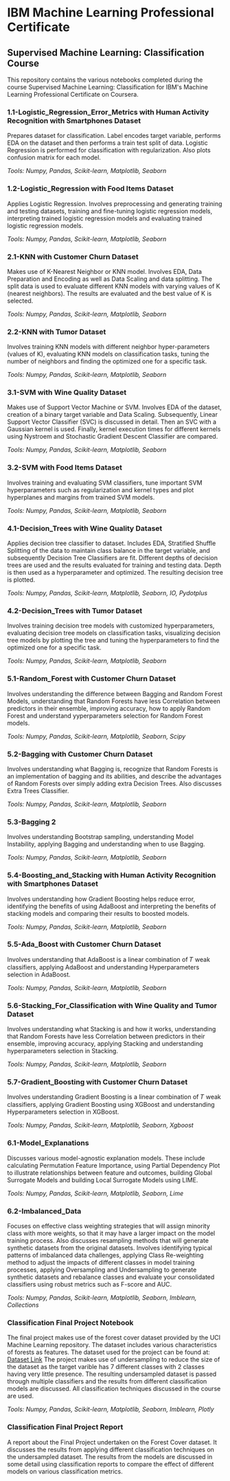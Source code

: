 # IBM Machine Learning Professional Certificate
## Supervised Machine Learning: Classification Course

This repository contains the various notebooks completed during the course Supervised Machine Learning: Classification for IBM's Machine Learning Professional Certificate on Coursera.

### 1.1-Logistic_Regression_Error_Metrics with Human Activity Recognition with Smartphones Dataset

Prepares dataset for classification. Label encodes target variable, performs EDA on the dataset and then performs a train test split of data. Logistic Regression is performed for classification with regularization. Also plots confusion matrix for each model.

*Tools: Numpy, Pandas, Scikit-learn, Matplotlib, Seaborn*

### 1.2-Logistic_Regression with Food Items Dataset

Applies Logistic Regression. Involves preprocessing and generating training and testing datasets, training and fine-tuning logistic regression models, interpreting trained logistic regression models and evaluating trained logistic regression models.

*Tools: Numpy, Pandas, Scikit-learn, Matplotlib, Seaborn*

### 2.1-KNN with Customer Churn Dataset

Makes use of K-Nearest Neighbor or KNN model. Involves EDA, Data Preparation and Encoding as well as Data Scaling and data splitting. The split data is used to evaluate different KNN models with varying values of K (nearest neighbors). The results are evaluated and the best value of K is selected.

*Tools: Numpy, Pandas, Scikit-learn, Matplotlib, Seaborn*

### 2.2-KNN with Tumor Dataset

Involves training KNN models with different neighbor hyper-parameters (values of K), evaluating KNN models on classification tasks, tuning the number of neighbors and finding the optimized one for a specific task.

*Tools: Numpy, Pandas, Scikit-learn, Matplotlib, Seaborn*

### 3.1-SVM with Wine Quality Dataset

Makes use of Support Vector Machine or SVM. Involves EDA of the dataset, creation of a binary target variable and Data Scaling. Subsequently,  Linear Support Vector Classifier (SVC) is discussed in detail. Then an SVC with a Gaussian kernel is used. Finally, kernel execution times for different kernels using Nystroem and Stochastic Gradient Descent Classifier are compared.

*Tools: Numpy, Pandas, Scikit-learn, Matplotlib, Seaborn*

### 3.2-SVM with Food Items Dataset

Involves training and evaluating SVM classifiers, tune important SVM hyperparameters such as regularization and kernel types and plot hyperplanes and margins from trained SVM models.

*Tools: Numpy, Pandas, Scikit-learn, Matplotlib, Seaborn*

### 4.1-Decision_Trees with Wine Quality Dataset

Applies decision tree classifier to dataset. Includes EDA, Stratified Shuffle Splitting of the data to maintain class balance in the target variable, and subsequently Decision Tree Classifiers are fit. Different depths of decision trees are used and the results evaluated for training and testing data. Depth is then used as a hyperparameter and optimized. The resulting decision tree is plotted.

*Tools: Numpy, Pandas, Scikit-learn, Matplotlib, Seaborn, IO, Pydotplus*

### 4.2-Decision_Trees with Tumor Dataset

Involves training decision tree models with customized hyperparameters, evaluating decision tree models on classification tasks, visualizing decision tree models by plotting the tree and tuning the hyperparameters to find the optimized one for a specific task.

*Tools: Numpy, Pandas, Scikit-learn, Matplotlib, Seaborn*

### 5.1-Random_Forest with Customer Churn Dataset

Involves understanding the difference between Bagging and Random Forest Models, understanding that Random Forests have less Correlation between predictors in their ensemble, improving accuracy, how to apply Random Forest and understand yyperparameters selection for Random Forest models.

*Tools: Numpy, Pandas, Scikit-learn, Matplotlib, Seaborn, Scipy*

### 5.2-Bagging with Customer Churn Dataset

Involves understanding what Bagging is, recognize that Random Forests is an implementation of bagging and its abilities, and describe the advantages of Random Forests over simply adding extra Decision Trees. Also discusses Extra Trees Classifier.

*Tools: Numpy, Pandas, Scikit-learn, Matplotlib, Seaborn*

### 5.3-Bagging 2

Involves understanding Bootstrap sampling, understanding Model Instability, applying Bagging and understanding when to use Bagging.

*Tools: Numpy, Pandas, Scikit-learn, Matplotlib, Seaborn*

### 5.4-Boosting_and_Stacking with Human Activity Recognition with Smartphones Dataset

Involves understanding how Gradient Boosting helps reduce error, identifying the benefits of using AdaBoost and interpreting the benefits of stacking models and comparing their results to boosted models.

*Tools: Numpy, Pandas, Scikit-learn, Matplotlib, Seaborn*

### 5.5-Ada_Boost with Customer Churn Dataset

Involves understanding that AdaBoost is a linear combination of 𝑇 weak classifiers, applying AdaBoost and understanding Hyperparameters selection in AdaBoost.

*Tools: Numpy, Pandas, Scikit-learn, Matplotlib, Seaborn*

### 5.6-Stacking_For_Classification with Wine Quality and Tumor Dataset

Involves understanding what Stacking is and how it works, understanding that Random Forests have less Correlation between predictors in their ensemble, improving accuracy, applying Stacking and understanding hyperparameters selection in Stacking.

*Tools: Numpy, Pandas, Scikit-learn, Matplotlib, Seaborn*

### 5.7-Gradient_Boosting with Customer Churn Dataset

Involves understanding Gradient Boosting is a linear combination of 𝑇 weak classifiers, applying Gradient Boosting using XGBoost and understanding Hyperparameters selection in XGBoost.

*Tools: Numpy, Pandas, Scikit-learn, Matplotlib, Seaborn, Xgboost*

### 6.1-Model_Explanations

Discusses various model-agnostic explanation models. These include calculating Permutation Feature Importance, using Partial Dependency Plot to illustrate relationships between feature and outcomes, building Global Surrogate Models and building Local Surrogate Models using LIME.

*Tools: Numpy, Pandas, Scikit-learn, Matplotlib, Seaborn, Lime*

### 6.2-Imbalanced_Data

Focuses on effective class weighting strategies that will assign minority class with more weights, so that it may have a larger impact on the model training process. Also discusses resampling methods that will generate synthetic datasets from the original datasets.
Involves identifying typical patterns of imbalanced data challenges, applying Class Re-weighting method to adjust the impacts of different classes in model training processes, applying Oversampling and Undersampling to generate synthetic datasets and rebalance classes and evaluate your consolidated classifiers using robust metrics such as F-score and AUC.

*Tools: Numpy, Pandas, Scikit-learn, Matplotlib, Seaborn, Imblearn, Collections*

### Classification Final Project Notebook

The final project makes use of the forest cover dataset provided by the UCI Machine Learning repository. The dataset includes various characteristics of forests as features. The dataset used for the project can be found at: [Dataset Link](https://www.kaggle.com/datasets/uciml/forest-cover-type-dataset)
The project makes use of undersampling to reduce the size of the dataset as the target varible has 7 different classes with 2 classes having very little presence. The resulting undersampled dataset is passed through multiple classifiers and the results from different classification models are discussed. All classification techniques discussed in the course are used.

*Tools: Numpy, Pandas, Scikit-learn, Matplotlib, Seaborn, Imblearn, Plotly*

### Classification Final Project Report

A report about the Final Project undertaken on the Forest Cover dataset. It discusses the results from applying different classification techniques on the undersampled dataset. The results from the models are discussed in some detail using classification reports to compare the effect of different models on various classification metrics.
